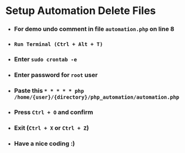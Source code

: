 # Setup Automation Delete Files
- ### For demo undo comment in file `automation.php` on line 8
- ### `Run Terminal (Ctrl + Alt + T)`
- ### Enter `sudo crontab -e`
- ### Enter password for `root` user
- ### Paste this `* * * * * php /home/{user}/{directory}/php_automation/automation.php`
- ### Press `Ctrl + O` and confirm
- ### Exit (`Ctrl + X` or `Ctrl + Z`)
- ### Have a nice coding :)